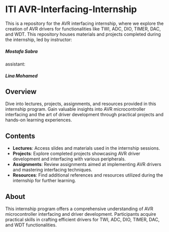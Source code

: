 
# ITI AVR-Interfacing-Internship

This is a repository for the AVR interfacing internship, where we explore the creation of AVR drivers for functionalities like TWI, ADC, DIO, TIMER, DAC, and WDT. This repository houses materials and projects completed during the internship, led by instructor: 
##### Mostafa Sabra
assistant: 
##### Lina Mohamed

## Overview

Dive into lectures, projects, assignments, and resources provided in this internship program. Gain valuable insights into AVR microcontroller interfacing and the art of driver development through practical projects and hands-on learning experiences.

## Contents

- **Lectures**: Access slides and materials used in the internship sessions.
- **Projects**: Explore completed projects showcasing AVR driver development and interfacing with various peripherals.
- **Assignments**: Review assignments aimed at implementing AVR drivers and mastering interfacing techniques.
- **Resources**: Find additional references and resources utilized during the internship for further learning.

## About

This internship program offers a comprehensive understanding of AVR microcontroller interfacing and driver development. Participants acquire practical skills in crafting efficient drivers for TWI, ADC, DIO, TIMER, DAC, and WDT functionalities.
